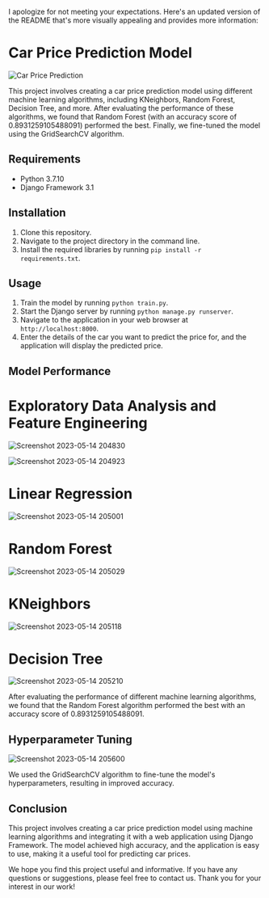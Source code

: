I apologize for not meeting your expectations. Here's an updated version of the README that's more visually appealing and provides more information:

# Car Price Prediction Model

![Car Price Prediction](https://github.com/balaji1732000/car-price-predict/assets/70811241/810ba7b7-8de2-4268-a84d-26e7e00e3cef)

This project involves creating a car price prediction model using different machine learning algorithms, including KNeighbors, Random Forest, Decision Tree, and more. After evaluating the performance of these algorithms, we found that Random Forest (with an accuracy score of 0.8931259105488091) performed the best. Finally, we fine-tuned the model using the GridSearchCV algorithm.

## Requirements

- Python 3.7.10
- Django Framework 3.1

## Installation

1. Clone this repository.
2. Navigate to the project directory in the command line.
3. Install the required libraries by running `pip install -r requirements.txt`.

## Usage

1. Train the model by running `python train.py`.
2. Start the Django server by running `python manage.py runserver`.
3. Navigate to the application in your web browser at `http://localhost:8000`.
4. Enter the details of the car you want to predict the price for, and the application will display the predicted price.

## Model Performance


# Exploratory Data Analysis and Feature Engineering
![Screenshot 2023-05-14 204830](https://github.com/balaji1732000/car-price-predict/assets/70811241/d933de94-bd62-4320-bbd1-419969b22013)


![Screenshot 2023-05-14 204923](https://github.com/balaji1732000/car-price-predict/assets/70811241/651d13a7-9f67-4e05-b4cc-0b736796bd40)
# Linear Regression

![Screenshot 2023-05-14 205001](https://github.com/balaji1732000/car-price-predict/assets/70811241/bba1fb40-60ca-4785-a989-a2c31d68f58c)
# Random Forest

![Screenshot 2023-05-14 205029](https://github.com/balaji1732000/car-price-predict/assets/70811241/906917d6-bfac-4dcc-b849-f11e1f140679)

# KNeighbors
![Screenshot 2023-05-14 205118](https://github.com/balaji1732000/car-price-predict/assets/70811241/98d2f1b3-a418-419f-bb23-7389fbc02602)

# Decision Tree
![Screenshot 2023-05-14 205210](https://github.com/balaji1732000/car-price-predict/assets/70811241/49b5a6b4-bcc7-4a97-ae1f-fd73e5b781a5)


After evaluating the performance of different machine learning algorithms, we found that the Random Forest algorithm performed the best with an accuracy score of 0.8931259105488091.

## Hyperparameter Tuning
![Screenshot 2023-05-14 205600](https://github.com/balaji1732000/car-price-predict/assets/70811241/51c2e078-f9cf-4c24-bf43-c366ad2fe48d)

We used the GridSearchCV algorithm to fine-tune the model's hyperparameters, resulting in improved accuracy.

## Conclusion

This project involves creating a car price prediction model using machine learning algorithms and integrating it with a web application using Django Framework. The model achieved high accuracy, and the application is easy to use, making it a useful tool for predicting car prices.

We hope you find this project useful and informative. If you have any questions or suggestions, please feel free to contact us. Thank you for your interest in our work!
